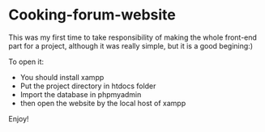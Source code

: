 # Cooking-forum-website
This was my first time to take responsibility of making the whole front-end part for a project, although it was really simple, but it is a good begining:) 

To open it: 
- You should install xampp 
- Put the project directory in htdocs folder
- Import the database in phpmyadmin
- then open the website by the local host of xampp

Enjoy!
